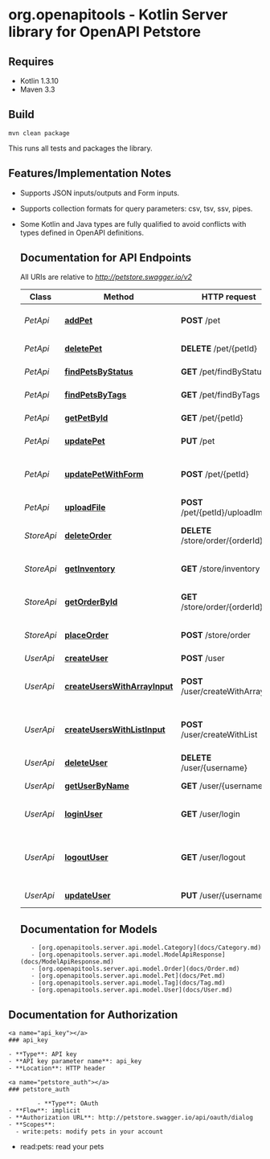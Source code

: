 # org.openapitools - Kotlin Server library for OpenAPI Petstore

## Requires

* Kotlin 1.3.10
* Maven 3.3

## Build

```
mvn clean package
```

This runs all tests and packages the library.

## Features/Implementation Notes

* Supports JSON inputs/outputs and Form inputs.
* Supports collection formats for query parameters: csv, tsv, ssv, pipes.
* Some Kotlin and Java types are fully qualified to avoid conflicts with types defined in OpenAPI definitions.

    <a name="documentation-for-api-endpoints"></a>
    ## Documentation for API Endpoints

    All URIs are relative to *http://petstore.swagger.io/v2*

    Class | Method | HTTP request | Description
    ------------ | ------------- | ------------- | -------------
    *PetApi* | [**addPet**](docs/PetApi.md#addpet) | **POST** /pet | Add a new pet to the store
    *PetApi* | [**deletePet**](docs/PetApi.md#deletepet) | **DELETE** /pet/{petId} | Deletes a pet
    *PetApi* | [**findPetsByStatus**](docs/PetApi.md#findpetsbystatus) | **GET** /pet/findByStatus | Finds Pets by status
    *PetApi* | [**findPetsByTags**](docs/PetApi.md#findpetsbytags) | **GET** /pet/findByTags | Finds Pets by tags
    *PetApi* | [**getPetById**](docs/PetApi.md#getpetbyid) | **GET** /pet/{petId} | Find pet by ID
    *PetApi* | [**updatePet**](docs/PetApi.md#updatepet) | **PUT** /pet | Update an existing pet
    *PetApi* | [**updatePetWithForm**](docs/PetApi.md#updatepetwithform) | **POST** /pet/{petId} | Updates a pet in the store with form data
    *PetApi* | [**uploadFile**](docs/PetApi.md#uploadfile) | **POST** /pet/{petId}/uploadImage | uploads an image
    *StoreApi* | [**deleteOrder**](docs/StoreApi.md#deleteorder) | **DELETE** /store/order/{orderId} | Delete purchase order by ID
    *StoreApi* | [**getInventory**](docs/StoreApi.md#getinventory) | **GET** /store/inventory | Returns pet inventories by status
    *StoreApi* | [**getOrderById**](docs/StoreApi.md#getorderbyid) | **GET** /store/order/{orderId} | Find purchase order by ID
    *StoreApi* | [**placeOrder**](docs/StoreApi.md#placeorder) | **POST** /store/order | Place an order for a pet
    *UserApi* | [**createUser**](docs/UserApi.md#createuser) | **POST** /user | Create user
    *UserApi* | [**createUsersWithArrayInput**](docs/UserApi.md#createuserswitharrayinput) | **POST** /user/createWithArray | Creates list of users with given input array
    *UserApi* | [**createUsersWithListInput**](docs/UserApi.md#createuserswithlistinput) | **POST** /user/createWithList | Creates list of users with given input array
    *UserApi* | [**deleteUser**](docs/UserApi.md#deleteuser) | **DELETE** /user/{username} | Delete user
    *UserApi* | [**getUserByName**](docs/UserApi.md#getuserbyname) | **GET** /user/{username} | Get user by user name
    *UserApi* | [**loginUser**](docs/UserApi.md#loginuser) | **GET** /user/login | Logs user into the system
    *UserApi* | [**logoutUser**](docs/UserApi.md#logoutuser) | **GET** /user/logout | Logs out current logged in user session
    *UserApi* | [**updateUser**](docs/UserApi.md#updateuser) | **PUT** /user/{username} | Updated user
    

    <a name="documentation-for-models"></a>
    ## Documentation for Models

         - [org.openapitools.server.api.model.Category](docs/Category.md)
         - [org.openapitools.server.api.model.ModelApiResponse](docs/ModelApiResponse.md)
         - [org.openapitools.server.api.model.Order](docs/Order.md)
         - [org.openapitools.server.api.model.Pet](docs/Pet.md)
         - [org.openapitools.server.api.model.Tag](docs/Tag.md)
         - [org.openapitools.server.api.model.User](docs/User.md)
        

<a name="documentation-for-authorization"></a>
## Documentation for Authorization

    <a name="api_key"></a>
    ### api_key

    - **Type**: API key
    - **API key parameter name**: api_key
    - **Location**: HTTP header
        
    <a name="petstore_auth"></a>
    ### petstore_auth

            - **Type**: OAuth
    - **Flow**: implicit
    - **Authorization URL**: http://petstore.swagger.io/api/oauth/dialog
    - **Scopes**: 
      - write:pets: modify pets in your account
  - read:pets: read your pets

